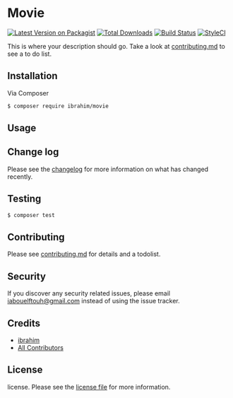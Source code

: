 # Movie

[![Latest Version on Packagist][ico-version]][link-packagist]
[![Total Downloads][ico-downloads]][link-downloads]
[![Build Status][ico-travis]][link-travis]
[![StyleCI][ico-styleci]][link-styleci]

This is where your description should go. Take a look at [contributing.md](contributing.md) to see a to do list.

## Installation

Via Composer

``` bash
$ composer require ibrahim/movie
```

## Usage

## Change log

Please see the [changelog](changelog.md) for more information on what has changed recently.

## Testing

``` bash
$ composer test
```

## Contributing

Please see [contributing.md](contributing.md) for details and a todolist.

## Security

If you discover any security related issues, please email iabouelftouh@gmail.com instead of using the issue tracker.

## Credits

- [ibrahim][link-author]
- [All Contributors][link-contributors]

## License

license. Please see the [license file](license.md) for more information.

[ico-version]: https://img.shields.io/packagist/v/ibrahim/movie.svg?style=flat-square
[ico-downloads]: https://img.shields.io/packagist/dt/ibrahim/movie.svg?style=flat-square
[ico-travis]: https://img.shields.io/travis/ibrahim/movie/master.svg?style=flat-square
[ico-styleci]: https://styleci.io/repos/12345678/shield

[link-packagist]: https://packagist.org/packages/ibrahim/movie
[link-downloads]: https://packagist.org/packages/ibrahim/movie
[link-travis]: https://travis-ci.org/ibrahim/movie
[link-styleci]: https://styleci.io/repos/12345678
[link-author]: https://github.com/ibrahim
[link-contributors]: ../../contributors
